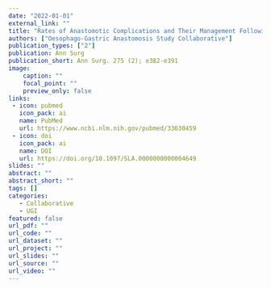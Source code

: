 ```yaml
---
date: "2022-01-01"
external_link: ""
title: "Rates of Anastomotic Complications and Their Management Following Esophagectomy: Results of the Oesophago-Gastric Anastomosis Audit (OGAA)"
authors: ["Oesophago-Gastric Anastomosis Study Collaborative"]
publication_types: ["2"]
publication: Ann Surg
publication_short: Ann Surg. 275 (2); e382-e391
image:
    caption: ""
    focal_point: ""
    preview_only: false
links:
 - icon: pubmed
   icon_pack: ai
   name: PubMed
   url: https://www.ncbi.nlm.nih.gov/pubmed/33630459
 - icon: doi
   icon_pack: ai
   name: DOI
   url: https://doi.org/10.1097/SLA.0000000000004649
slides: ""
abstract: ""
abstract_short: ""
tags: []
categories: 
   - Collaborative
   - UGI
featured: false
url_pdf: ""
url_code: ""
url_dataset: ""
url_project: ""
url_slides: ""
url_source: ""
url_video: ""
---
```

